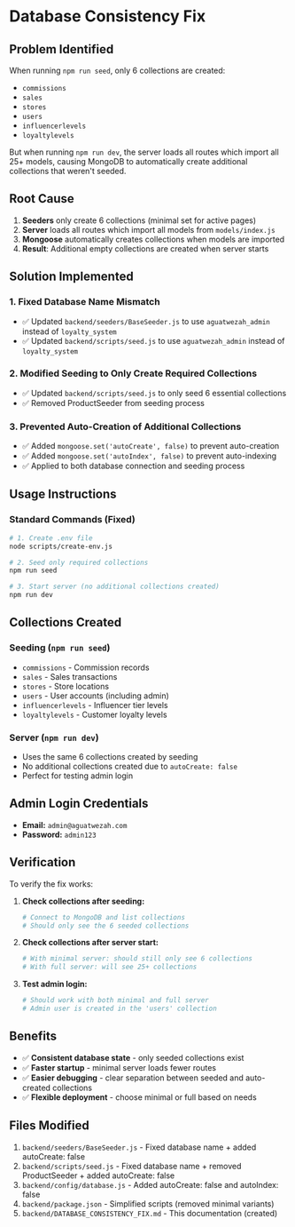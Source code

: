 # Database Consistency Fix

## Problem Identified

When running `npm run seed`, only 6 collections are created:
- `commissions`
- `sales` 
- `stores`
- `users`
- `influencerlevels`
- `loyaltylevels`

But when running `npm run dev`, the server loads all routes which import all 25+ models, causing MongoDB to automatically create additional collections that weren't seeded.

## Root Cause

1. **Seeders** only create 6 collections (minimal set for active pages)
2. **Server** loads all routes which import all models from `models/index.js`
3. **Mongoose** automatically creates collections when models are imported
4. **Result**: Additional empty collections are created when server starts

## Solution Implemented

### 1. Fixed Database Name Mismatch
- ✅ Updated `backend/seeders/BaseSeeder.js` to use `aguatwezah_admin` instead of `loyalty_system`
- ✅ Updated `backend/scripts/seed.js` to use `aguatwezah_admin` instead of `loyalty_system`

### 2. Modified Seeding to Only Create Required Collections
- ✅ Updated `backend/scripts/seed.js` to only seed 6 essential collections
- ✅ Removed ProductSeeder from seeding process

### 3. Prevented Auto-Creation of Additional Collections
- ✅ Added `mongoose.set('autoCreate', false)` to prevent auto-creation
- ✅ Added `mongoose.set('autoIndex', false)` to prevent auto-indexing
- ✅ Applied to both database connection and seeding process

## Usage Instructions

### Standard Commands (Fixed)
```bash
# 1. Create .env file
node scripts/create-env.js

# 2. Seed only required collections
npm run seed

# 3. Start server (no additional collections created)
npm run dev
```

## Collections Created

### Seeding (`npm run seed`)
- `commissions` - Commission records
- `sales` - Sales transactions  
- `stores` - Store locations
- `users` - User accounts (including admin)
- `influencerlevels` - Influencer tier levels
- `loyaltylevels` - Customer loyalty levels

### Server (`npm run dev`)
- Uses the same 6 collections created by seeding
- No additional collections created due to `autoCreate: false`
- Perfect for testing admin login

## Admin Login Credentials
- **Email:** `admin@aguatwezah.com`
- **Password:** `admin123`

## Verification

To verify the fix works:

1. **Check collections after seeding:**
   ```bash
   # Connect to MongoDB and list collections
   # Should only see the 6 seeded collections
   ```

2. **Check collections after server start:**
   ```bash
   # With minimal server: should still only see 6 collections
   # With full server: will see 25+ collections
   ```

3. **Test admin login:**
   ```bash
   # Should work with both minimal and full server
   # Admin user is created in the 'users' collection
   ```

## Benefits

- ✅ **Consistent database state** - only seeded collections exist
- ✅ **Faster startup** - minimal server loads fewer routes
- ✅ **Easier debugging** - clear separation between seeded and auto-created collections
- ✅ **Flexible deployment** - choose minimal or full based on needs

## Files Modified

1. `backend/seeders/BaseSeeder.js` - Fixed database name + added autoCreate: false
2. `backend/scripts/seed.js` - Fixed database name + removed ProductSeeder + added autoCreate: false
3. `backend/config/database.js` - Added autoCreate: false and autoIndex: false
4. `backend/package.json` - Simplified scripts (removed minimal variants)
5. `backend/DATABASE_CONSISTENCY_FIX.md` - This documentation (created)